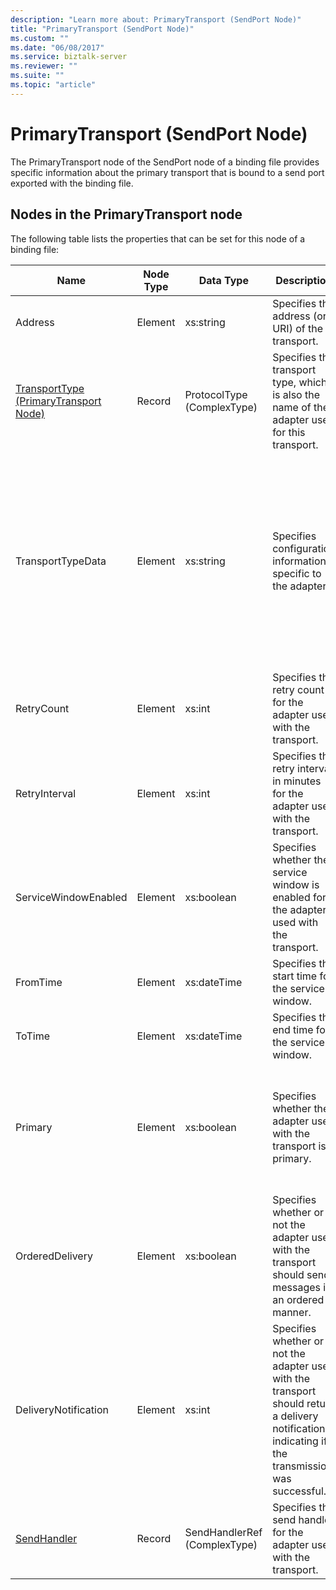 ```yaml
---
description: "Learn more about: PrimaryTransport (SendPort Node)"
title: "PrimaryTransport (SendPort Node)"
ms.custom: ""
ms.date: "06/08/2017"
ms.service: biztalk-server
ms.reviewer: ""
ms.suite: ""
ms.topic: "article"
---
```

# PrimaryTransport (SendPort Node)
The PrimaryTransport node of the SendPort node of a binding file provides specific information about the primary transport that is bound to a send port exported with the binding file.  
  
## Nodes in the PrimaryTransport node  
 The following table lists the properties that can be set for this node of a binding file:  
  
|**Name**|**Node Type**|**Data Type**|**Description**|**Restrictions**|**Comments**|  
|--------------|-------------------|-------------------|---------------------|----------------------|------------------|  
|Address|Element|xs:string|Specifies the address (or URI) of the transport.|Not required|Default value: empty|  
|[TransportType (PrimaryTransport Node)](../core/transporttype-primarytransport-node.md)|Record|ProtocolType (ComplexType)|Specifies the transport type, which is also the name of the adapter used for this transport.|Not required|Default value: none|  
|TransportTypeData|Element|xs:string|Specifies configuration information specific to the adapter.|Not required|Default value: empty<br /><br /> See [Configuration Properties for Integrated BizTalk Adapters](../core/configuration-properties-for-integrated-biztalk-adapters.md) for adapter specific information about the properties that can be stored in this string.|  
|RetryCount|Element|xs:int|Specifies the retry count for the adapter used with the transport.|Required|Default value: none|  
|RetryInterval|Element|xs:int|Specifies the retry interval in minutes for the adapter used with the transport.|Required|Default value: none|  
|ServiceWindowEnabled|Element|xs:boolean|Specifies whether the service window is enabled for the adapter used with the transport.|Required|Default value: none<br /><br /> Set to **true** if service window is enabled, otherwise set to **false**.|  
|FromTime|Element|xs:dateTime|Specifies the start time for the service window.|Required|Default value: none|  
|ToTime|Element|xs:dateTime|Specifies the end time for the service window.|Required|Default value: none|  
|Primary|Element|xs:boolean|Specifies whether the adapter used with the transport is primary.|Required|Default value: none<br /><br /> Set to **true** if the adapter used with the transport is primary, otherwise set to **false**.|  
|OrderedDelivery|Element|xs:boolean|Specifies whether or not the adapter used with the transport should send messages in an ordered manner.|Required|Default value: none<br /><br /> Set to **true** if the transport is to send messages in order, otherwise set to **false**.|  
|DeliveryNotification|Element|xs:int|Specifies whether or not the adapter used with the transport should return a delivery notification indicating if the transmission was successful.|Required|Default value: none<br /><br /> Set to **true** for delivery notifications, otherwise set to **false**.|  
|[SendHandler](../core/sendhandler-primarytransport-node.md)|Record|SendHandlerRef (ComplexType)|Specifies the send handler for the adapter used with the transport.|Required|Default value: none|
